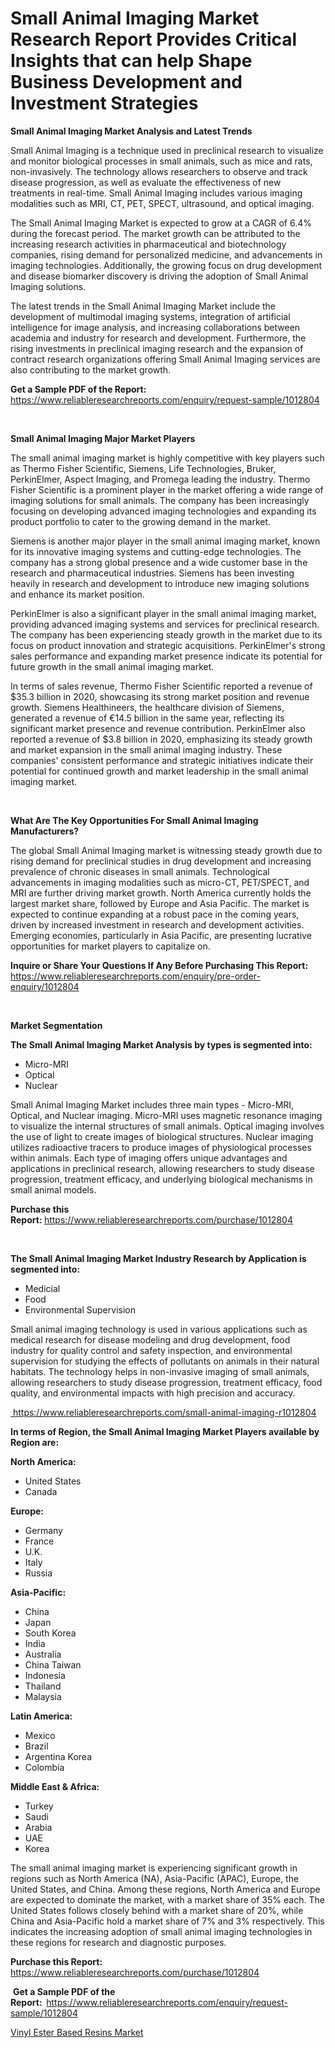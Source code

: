 <p><h1>Small Animal Imaging Market Research Report Provides Critical Insights that can help Shape Business Development and Investment Strategies</h1></p><p><strong>Small Animal Imaging Market Analysis and Latest Trends</strong></p>
<p><p>Small Animal Imaging is a technique used in preclinical research to visualize and monitor biological processes in small animals, such as mice and rats, non-invasively. The technology allows researchers to observe and track disease progression, as well as evaluate the effectiveness of new treatments in real-time. Small Animal Imaging includes various imaging modalities such as MRI, CT, PET, SPECT, ultrasound, and optical imaging.</p><p>The Small Animal Imaging Market is expected to grow at a CAGR of 6.4% during the forecast period. The market growth can be attributed to the increasing research activities in pharmaceutical and biotechnology companies, rising demand for personalized medicine, and advancements in imaging technologies. Additionally, the growing focus on drug development and disease biomarker discovery is driving the adoption of Small Animal Imaging solutions.</p><p>The latest trends in the Small Animal Imaging Market include the development of multimodal imaging systems, integration of artificial intelligence for image analysis, and increasing collaborations between academia and industry for research and development. Furthermore, the rising investments in preclinical imaging research and the expansion of contract research organizations offering Small Animal Imaging services are also contributing to the market growth.</p></p>
<p><strong>Get a Sample PDF of the Report:&nbsp;</strong> <a href="https://www.reliableresearchreports.com/enquiry/request-sample/1012804">https://www.reliableresearchreports.com/enquiry/request-sample/1012804</a></p>
<p>&nbsp;</p>
<p><strong>Small Animal Imaging Major Market Players</strong></p>
<p><p>The small animal imaging market is highly competitive with key players such as Thermo Fisher Scientific, Siemens, Life Technologies, Bruker, PerkinElmer, Aspect Imaging, and Promega leading the industry. Thermo Fisher Scientific is a prominent player in the market offering a wide range of imaging solutions for small animals. The company has been increasingly focusing on developing advanced imaging technologies and expanding its product portfolio to cater to the growing demand in the market.</p><p>Siemens is another major player in the small animal imaging market, known for its innovative imaging systems and cutting-edge technologies. The company has a strong global presence and a wide customer base in the research and pharmaceutical industries. Siemens has been investing heavily in research and development to introduce new imaging solutions and enhance its market position.</p><p>PerkinElmer is also a significant player in the small animal imaging market, providing advanced imaging systems and services for preclinical research. The company has been experiencing steady growth in the market due to its focus on product innovation and strategic acquisitions. PerkinElmer's strong sales performance and expanding market presence indicate its potential for future growth in the small animal imaging market.</p><p>In terms of sales revenue, Thermo Fisher Scientific reported a revenue of $35.3 billion in 2020, showcasing its strong market position and revenue growth. Siemens Healthineers, the healthcare division of Siemens, generated a revenue of €14.5 billion in the same year, reflecting its significant market presence and revenue contribution. PerkinElmer also reported a revenue of $3.8 billion in 2020, emphasizing its steady growth and market expansion in the small animal imaging industry. These companies' consistent performance and strategic initiatives indicate their potential for continued growth and market leadership in the small animal imaging market.</p></p>
<p>&nbsp;</p>
<p><strong>What Are The Key Opportunities For Small Animal Imaging Manufacturers?</strong></p>
<p><p>The global Small Animal Imaging market is witnessing steady growth due to rising demand for preclinical studies in drug development and increasing prevalence of chronic diseases in small animals. Technological advancements in imaging modalities such as micro-CT, PET/SPECT, and MRI are further driving market growth. North America currently holds the largest market share, followed by Europe and Asia Pacific. The market is expected to continue expanding at a robust pace in the coming years, driven by increased investment in research and development activities. Emerging economies, particularly in Asia Pacific, are presenting lucrative opportunities for market players to capitalize on.</p></p>
<p><strong>Inquire or Share Your Questions If Any Before Purchasing This Report:</strong> <a href="https://www.reliableresearchreports.com/enquiry/pre-order-enquiry/1012804">https://www.reliableresearchreports.com/enquiry/pre-order-enquiry/1012804</a></p>
<p>&nbsp;</p>
<p><strong>Market Segmentation</strong></p>
<p><strong>The Small Animal Imaging Market Analysis by types is segmented into:</strong></p>
<p><ul><li>Micro-MRI</li><li>Optical</li><li>Nuclear</li></ul></p>
<p><p>Small Animal Imaging Market includes three main types - Micro-MRI, Optical, and Nuclear imaging. Micro-MRI uses magnetic resonance imaging to visualize the internal structures of small animals. Optical imaging involves the use of light to create images of biological structures. Nuclear imaging utilizes radioactive tracers to produce images of physiological processes within animals. Each type of imaging offers unique advantages and applications in preclinical research, allowing researchers to study disease progression, treatment efficacy, and underlying biological mechanisms in small animal models.</p></p>
<p><strong>Purchase this Report:&nbsp;</strong><a href="https://www.reliableresearchreports.com/purchase/1012804">https://www.reliableresearchreports.com/purchase/1012804</a></p>
<p>&nbsp;</p>
<p><strong>The Small Animal Imaging Market Industry Research by Application is segmented into:</strong></p>
<p><ul><li>Medicial</li><li>Food</li><li>Environmental Supervision</li></ul></p>
<p><p>Small animal imaging technology is used in various applications such as medical research for disease modeling and drug development, food industry for quality control and safety inspection, and environmental supervision for studying the effects of pollutants on animals in their natural habitats. The technology helps in non-invasive imaging of small animals, allowing researchers to study disease progression, treatment efficacy, food quality, and environmental impacts with high precision and accuracy.</p></p>
<p><a href="https://www.reliableresearchreports.com/small-animal-imaging-r1012804">&nbsp;https://www.reliableresearchreports.com/small-animal-imaging-r1012804</a></p>
<p><strong>In terms of Region, the Small Animal Imaging Market Players available by Region are:</strong></p>
<p>
    <p> <strong> North America: </strong>
        <ul>
            <li>United States</li>
            <li>Canada</li>
        </ul>
        </p> 
    <p> <strong> Europe: </strong>
        <ul>
            <li>Germany</li>
            <li>France</li>
            <li>U.K.</li>
            <li>Italy</li>
            <li>Russia</li>
        </ul>
        </p> 
    <p> <strong> Asia-Pacific: </strong>
        <ul>
            <li>China</li>
            <li>Japan</li>
            <li>South Korea</li>
            <li>India</li>
            <li>Australia</li>
            <li>China Taiwan</li>
            <li>Indonesia</li>
            <li>Thailand</li>
            <li>Malaysia</li>
        </ul>
        </p> 
    <p> <strong> Latin America: </strong>
        <ul>
            <li>Mexico</li>
            <li>Brazil</li>
            <li>Argentina Korea</li>
            <li>Colombia</li>
        </ul>
        </p> 
    <p> <strong> Middle East & Africa: </strong>
        <ul>
            <li>Turkey</li>
            <li>Saudi</li>
            <li>Arabia</li>
            <li>UAE</li>
            <li>Korea</li>
        </ul>
    </p>
    </p>
<p><p>The small animal imaging market is experiencing significant growth in regions such as North America (NA), Asia-Pacific (APAC), Europe, the United States, and China. Among these regions, North America and Europe are expected to dominate the market, with a market share of 35% each. The United States follows closely behind with a market share of 20%, while China and Asia-Pacific hold a market share of 7% and 3% respectively. This indicates the increasing adoption of small animal imaging technologies in these regions for research and diagnostic purposes.</p></p>
<p><strong>Purchase this Report: </strong><a href="https://www.reliableresearchreports.com/purchase/1012804">https://www.reliableresearchreports.com/purchase/1012804</a></p>
<p>&nbsp;<strong>Get a Sample PDF of the Report:&nbsp;&nbsp;</strong><a href="https://www.reliableresearchreports.com/enquiry/request-sample/1012804">https://www.reliableresearchreports.com/enquiry/request-sample/1012804</a></p>
<p><strong></strong></p>
<p><p><a href="https://issuu.com/reportprime-2/docs/vinyl-ester-based-resins-market-size-2030.pptx">Vinyl Ester Based Resins Market</a></p></p>
